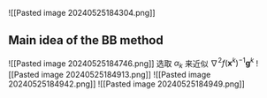 ![[Pasted image 20240525184304.png]]
## Main idea of the BB method
![[Pasted image 20240525184746.png]]
选取 $\alpha_k$ 来近似 $\nabla^2 f(\textbf{x}^k)^{-1}\textbf{g}^k$ 
![[Pasted image 20240525184913.png]]
![[Pasted image 20240525184942.png]]
![[Pasted image 20240525184949.png]]